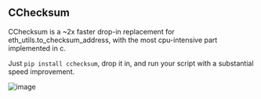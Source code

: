 ## CChecksum

CChecksum is a ~2x faster drop-in replacement for eth_utils.to_checksum_address, with the most cpu-intensive part implemented in c.

Just `pip install cchecksum`, drop it in, and run your script with a substantial speed improvement.

![image](https://github.com/user-attachments/assets/a2da6950-2759-42fa-8a56-7d7e095cd2ce)
